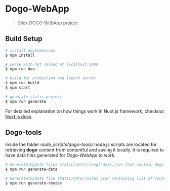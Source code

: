 # Dogo-WebApp
> Slick DOGO-WebApp project

## Build Setup

``` bash
# install dependencies
$ npm install

# serve with hot reload at localhost:3000
$ npm run dev

# build for production and launch server
$ npm run build
$ npm start

# generate static project
$ npm run generate
```
For detailed explanation on how things work in Nuxt.js framework, checkout [Nuxt.js docs](https://nuxtjs.org).

## Dogo-tools
Inside the folder *node_scripts/dogo-tools/* node.js scripts are located for retrieving **dogo** content from contentful and saving it locally. It is required to have data files generated for *Dogo-WebApp* to work.
``` bash
# Generate/Update files static/data/[lang]-data.json that contain dogo tricks data.
$ npm run generate-data
```
``` bash
# Generate/Update file static/data/routes.json containing list of routes available in the web app.
$ npm run generate-routes
```